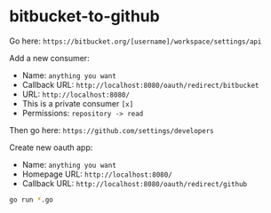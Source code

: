 # bitbucket-to-github

Go here: `https://bitbucket.org/[username]/workspace/settings/api`

Add a new consumer:

- Name: `anything you want`
- Callback URL: `http://localhost:8080/oauth/redirect/bitbucket`
- URL: `http://localhost:8080/`
- This is a private consumer `[x]`
- Permissions: `repository -> read`

Then go here: `https://github.com/settings/developers`

Create new oauth app:

- Name: `anything you want`
- Homepage URL: `http://localhost:8080/`
- Callback URL: `http://localhost:8080/oauth/redirect/github`

```bash
go run *.go
```